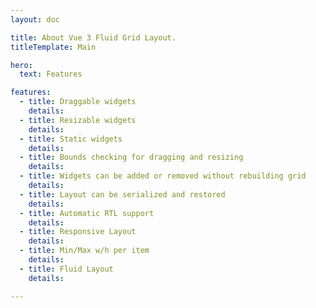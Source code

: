 ```yaml
---
layout: doc

title: About Vue 3 Fluid Grid Layout.
titleTemplate: Main

hero:
  text: Features

features:
  - title: Draggable widgets
    details:
  - title: Resizable widgets
    details:
  - title: Static widgets
    details:
  - title: Bounds checking for dragging and resizing
    details:
  - title: Widgets can be added or removed without rebuilding grid
    details:
  - title: Layout can be serialized and restored
    details:
  - title: Automatic RTL support
    details:
  - title: Responsive Layout
    details:
  - title: Min/Max w/h per item
    details:
  - title: Fluid Layout
    details:

---
```


